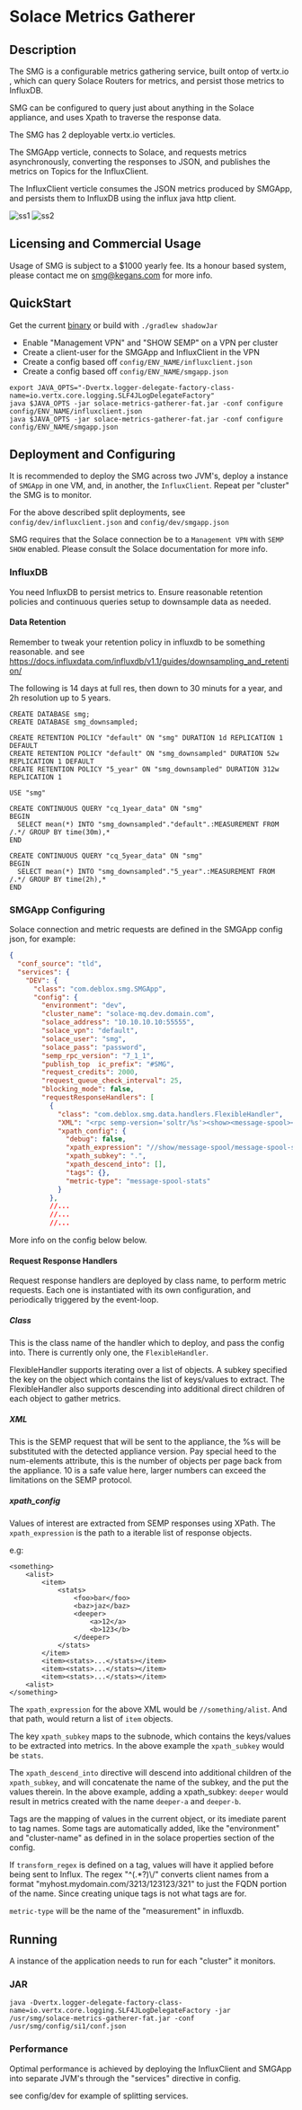 # Solace Metrics Gatherer

## Description

The SMG is a configurable metrics gathering service, built ontop of vertx.io , which can 
query Solace Routers for metrics, and persist those metrics to InfluxDB. 

SMG can be configured to query just about anything in the Solace appliance, and uses Xpath to 
traverse the response data.

The SMG has 2 deployable vertx.io verticles.

The SMGApp verticle, connects to Solace, and requests metrics asynchronously,  converting the
responses to JSON, and publishes the metrics on Topics for the InfluxClient.

The InfluxClient verticle consumes the JSON metrics produced by SMGApp,  and persists them to
InfluxDB using the influx java http client.

![ss1](screenshot1.png)
![ss2](screenshot2.png)

## Licensing and Commercial Usage

Usage of SMG is subject to a $1000 yearly fee. Its a honour based system, please contact me
on smg@kegans.com for more info.

## QuickStart

Get the current [binary](https://github.com/unixunion/solace-metrics-to-influxdb/releases/download/v1.0-beta1/solace-metrics-gatherer-fat.jar) or build with  `./gradlew shadowJar`
* Enable "Management VPN" and "SHOW SEMP" on a VPN per cluster
* Create a client-user for the SMGApp and InfluxClient in the VPN
* Create a config based off `config/ENV_NAME/influxclient.json`
* Create a config based off `config/ENV_NAME/smgapp.json`

```
export JAVA_OPTS="-Dvertx.logger-delegate-factory-class-name=io.vertx.core.logging.SLF4JLogDelegateFactory"
java $JAVA_OPTS -jar solace-metrics-gatherer-fat.jar -conf configure config/ENV_NAME/influxclient.json
java $JAVA_OPTS -jar solace-metrics-gatherer-fat.jar -conf configure config/ENV_NAME/smgapp.json
```

## Deployment and Configuring

It is recommended to deploy the SMG across two JVM's, deploy a instance of `SMGApp` in 
one VM, and, in another, the `InfluxClient`. Repeat per "cluster" the SMG is to monitor.

For the above described split deployments, see `config/dev/influxclient.json` and `config/dev/smgapp.json`

SMG requires that the Solace connection be to a `Management VPN` with `SEMP SHOW` enabled. Please consult the Solace documentation for more info.

### InfluxDB

You need InfluxDB to persist metrics to. Ensure reasonable retention policies and continuous 
queries setup to downsample data as needed.

#### Data Retention

Remember to tweak your retention policy in influxdb to be something reasonable.
and see https://docs.influxdata.com/influxdb/v1.1/guides/downsampling_and_retention/

The following is 14 days at full res, then down to 30 minuts for a year, and
2h resolution up to 5 years.

```
CREATE DATABASE smg;
CREATE DATABASE smg_downsampled;

CREATE RETENTION POLICY "default" ON "smg" DURATION 1d REPLICATION 1 DEFAULT
CREATE RETENTION POLICY "default" ON "smg_downsampled" DURATION 52w REPLICATION 1 DEFAULT
CREATE RETENTION POLICY "5_year" ON "smg_downsampled" DURATION 312w REPLICATION 1

USE "smg"

CREATE CONTINUOUS QUERY "cq_1year_data" ON "smg"
BEGIN
  SELECT mean(*) INTO "smg_downsampled"."default".:MEASUREMENT FROM /.*/ GROUP BY time(30m),*
END

CREATE CONTINUOUS QUERY "cq_5year_data" ON "smg"
BEGIN
  SELECT mean(*) INTO "smg_downsampled"."5_year".:MEASUREMENT FROM /.*/ GROUP BY time(2h),*
END

```

### SMGApp Configuring

Solace connection and metric requests are defined in the SMGApp config json, for example:

```JSON
{
  "conf_source": "tld",
  "services": {
    "DEV": {
      "class": "com.deblox.smg.SMGApp",
      "config": {
        "environment": "dev",
        "cluster_name": "solace-mq.dev.domain.com",
        "solace_address": "10.10.10.10:55555",
        "solace_vpn": "default",
        "solace_user": "smg",
        "solace_pass": "password",
        "semp_rpc_version": "7_1_1",
        "publish_top  ic_prefix": "#SMG",
        "request_credits": 2000,
        "request_queue_check_interval": 25,
        "blocking_mode": false,
        "requestResponseHandlers": [
          {
            "class": "com.deblox.smg.data.handlers.FlexibleHandler",
            "XML": "<rpc semp-version='soltr/%s'><show><message-spool><stats></stats></message-spool></show></rpc>",
            "xpath_config": {
              "debug": false,
              "xpath_expression": "//show/message-spool/message-spool-stats",
              "xpath_subkey": ".",
              "xpath_descend_into": [],
              "tags": {},
              "metric-type": "message-spool-stats"
            }
          },
          //...
          //...
          //...
```

More info on the config below below.

#### Request Response Handlers

Request response handlers are deployed by class name, to perform metric requests.
Each one is instantiated with its own configuration, and periodically triggered by
the event-loop.

##### Class

This is the class name of the handler which to deploy, and pass the config
into. There is currently only one, the `FlexibleHandler`. 

FlexibleHandler supports iterating over a list of objects. A subkey specified 
the key on the object which contains the list of keys/values to extract. The 
FlexibleHandler also supports descending into additional direct children of 
each object to gather metrics. 

##### XML

This is the SEMP request that will be sent to the appliance, the %s will
be substituted with the detected appliance version. Pay special heed to the 
num-elements attribute, this is the number of objects per page back from
the appliance. 10 is a safe value here, larger numbers can exceed the 
limitations on the SEMP protocol.

##### xpath_config

Values of interest are extracted from SEMP responses using XPath. 
The `xpath_expression` is the path to a iterable list of response objects. 
 
e.g:
```
<something>
    <alist>
        <item>
            <stats>
                <foo>bar</foo>
                <baz>jaz</baz>
                <deeper>
                    <a>12</a>
                    <b>123</b>
                </deeper>
            </stats>
        </item>
        <item><stats>...</stats></item>
        <item><stats>...</stats></item>
        <item><stats>...</stats></item>
    <alist>
</something>
```

The `xpath_expression` for the above XML would be `//something/alist`. And 
that path, would return a list of `item` objects.

The key `xpath_subkey` maps to the subnode, which contains the keys/values
to be extracted into metrics. In the above example the `xpath_subkey` 
would be `stats`.

The `xpath_descend_into` directive will descend into additional children of
the `xpath_subkey`, and will concatenate the name of the subkey, and the
put the values therein. In the above example, adding a xpath_subkey:
`deeper` would result in metrics created with the name `deeper-a` and 
`deeper-b`.

Tags are the mapping of values in the current object, or its imediate 
parent to tag names. Some tags are automatically added, like the 
"environment" and "cluster-name" as defined in in the solace properties 
section of the config.

If `transform_regex` is defined on a tag, values will have it applied 
before being sent to Influx. The regex "^(.*?)\\/" converts client 
names from a format "myhost.mydomain.com/3213/123123/321" to just the 
FQDN portion of the name. Since creating unique tags is not what tags 
are for.

`metric-type` will be the name of the "measurement" in influxdb.


## Running

A instance of the application needs to run for each "cluster" it monitors.

### JAR

```
java -Dvertx.logger-delegate-factory-class-name=io.vertx.core.logging.SLF4JLogDelegateFactory -jar /usr/smg/solace-metrics-gatherer-fat.jar -conf /usr/smg/config/si1/conf.json
```

### Performance

Optimal performance is achieved by deploying the InfluxClient and SMGApp into separate JVM's through the "services" directive in config. 

see config/dev for example of splitting services.

